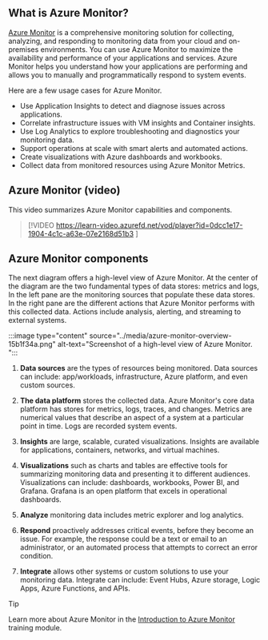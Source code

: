 

## What is Azure Monitor?

[Azure Monitor](/azure/azure-monitor/fundamentals/overview) is a comprehensive monitoring solution for collecting, analyzing, and responding to monitoring data from your cloud and on-premises environments. You can use Azure Monitor to maximize the availability and performance of your applications and services. Azure Monitor helps you understand how your applications are performing and allows you to manually and programmatically respond to system events.

Here are a few usage cases for Azure Monitor.

 -  Use Application Insights to detect and diagnose issues across applications.
 -  Correlate infrastructure issues with VM insights and Container insights.
 -  Use Log Analytics to explore troubleshooting and diagnostics your monitoring data.
 -  Support operations at scale with smart alerts and automated actions.
 -  Create visualizations with Azure dashboards and workbooks.
 -  Collect data from monitored resources using Azure Monitor Metrics.

## Azure Monitor (video)

This video summarizes Azure Monitor capabilities and components. 

> [!VIDEO https://learn-video.azurefd.net/vod/player?id=0dcc1e17-1904-4c1c-a63e-07e2168d51b3 ]


## Azure Monitor components

The next diagram offers a high-level view of Azure Monitor. At the center of the diagram are the two fundamental types of data stores: metrics and logs, In the left pane are the monitoring sources that populate these data stores. In the right pane are the different actions that Azure Monitor performs with this collected data. Actions include analysis, alerting, and streaming to external systems.

:::image type="content" source="../media/azure-monitor-overview-15b1f34a.png" alt-text="Screenshot of a high-level view of Azure Monitor. ":::

1. **Data sources** are the types of resources being monitored. Data sources can include: app/workloads, infrastructure, Azure platform, and even custom sources.

1. **The data platform** stores the collected data. Azure Monitor's core data platform has stores for metrics, logs, traces, and changes. Metrics  are numerical values that describe an aspect of a system at a particular point in time. Logs are recorded system events. 

1. **Insights** are large, scalable, curated visualizations. Insights are available for applications, containers, networks, and virtual machines. 

1. **Visualizations** such as charts and tables are effective tools for summarizing monitoring data and presenting it to different audiences. Visualizations can include: dashboards, workbooks, Power BI, and Grafana. Grafana is an open platform that excels in operational dashboards. 

1. **Analyze** monitoring data includes metric explorer and log analytics.

1. **Respond** proactively addresses critical events, before they become an issue. For example, the response could be a text or email to an administrator, or an automated process that attempts to correct an error condition.

1. **Integrate** allows other systems or custom solutions to use your monitoring data. Integrate can include: Event Hubs, Azure storage, Logic Apps, Azure Functions, and APIs. 

> [!TIP]
> Learn more about Azure Monitor in the [Introduction to Azure Monitor](/training/modules/intro-to-azure-monitor/) training module.